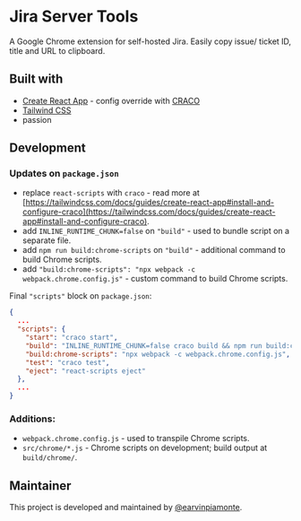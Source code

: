 # Jira Server Tools

A Google Chrome extension for self-hosted Jira. Easily copy issue/ ticket ID, title and URL to clipboard.

## Built with

- [Create React App](https://create-react-app.dev/) - config override with [CRACO](https://github.com/gsoft-inc/craco)
- [Tailwind CSS](https://tailwindcss.com/)
- passion

## Development

### Updates on `package.json`

- replace `react-scripts` with `craco` - read more at [https://tailwindcss.com/docs/guides/create-react-app#install-and-configure-craco](https://tailwindcss.com/docs/guides/create-react-app#install-and-configure-craco).
- add `INLINE_RUNTIME_CHUNK=false` on `"build"` - used to bundle script on a separate file.
- add `npm run build:chrome-scripts` on `"build"` - additional command to build Chrome scripts.
- add `"build:chrome-scripts": "npx webpack -c webpack.chrome.config.js"` - custom command to build Chrome scripts.

Final `"scripts"` block on `package.json`:

```json
{
  ...
  "scripts": {
    "start": "craco start",
    "build": "INLINE_RUNTIME_CHUNK=false craco build && npm run build:chrome-scripts",
    "build:chrome-scripts": "npx webpack -c webpack.chrome.config.js",
    "test": "craco test",
    "eject": "react-scripts eject"
  },
  ...
}
```

### Additions:

- `webpack.chrome.config.js` - used to transpile Chrome scripts.
- `src/chrome/*.js` - Chrome scripts on development; build output at `build/chrome/`.

## Maintainer

This project is developed and maintained by [@earvinpiamonte](https://twitter.com/earvinpiamonte).
